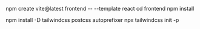 npm create vite@latest frontend -- --template react
cd frontend
npm install

npm install -D tailwindcss postcss autoprefixer
npx tailwindcss init -p